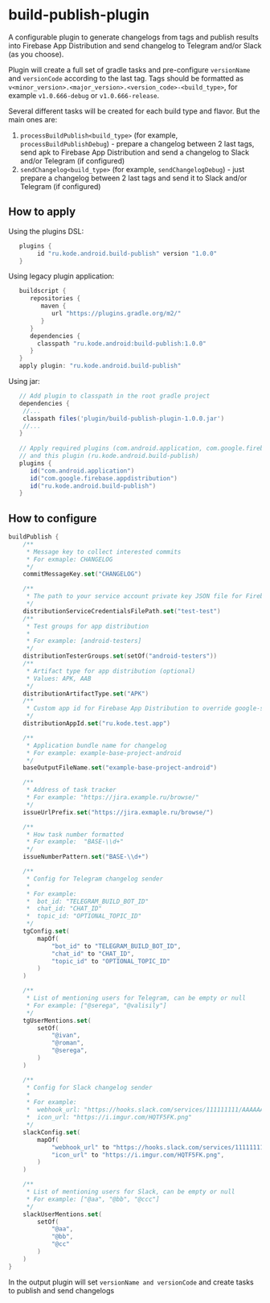 # build-publish-plugin

A configurable plugin to generate changelogs from tags and publish results into Firebase App
Distribution and send changelog to Telegram and/or Slack (as you choose).

Plugin will create a full set of gradle tasks and pre-configure `versionName` and `versionCode` according to the last tag.
Tags should be formatted as `v<minor_version>.<major_version>.<version_code>-<build_type>`,
for example `v1.0.666-debug` or `v1.0.666-release`.

Several different tasks will be created for each build type and flavor. But the main ones are:
1. `processBuildPublish<build_type>` (for example, `processBuildPublishDebug`) - prepare a changelog between 2 last tags, 
   send apk to Firebase App Distribution and send a changelog to Slack and/or Telegram (if configured)
2. `sendChangelog<build_type>` (for example, `sendChangelogDebug`) - just prepare a changelog between 2 last tags 
   and send it to Slack and/or Telegram (if configured)

## How to apply

Using the plugins DSL:
```groovy
   plugins {
        id "ru.kode.android.build-publish" version "1.0.0"
   }
```
Using legacy plugin application:
```groovy
   buildscript {
      repositories {
         maven {
            url "https://plugins.gradle.org/m2/"
         }
      }
      dependencies {
        classpath "ru.kode.android:build-publish:1.0.0"
      }
   }
   apply plugin: "ru.kode.android.build-publish"
```
Using jar:
```groovy
   // Add plugin to classpath in the root gradle project
   dependencies {
    //...
    classpath files('plugin/build-publish-plugin-1.0.0.jar')
    //...
   }
    
   // Apply required plugins (com.android.application, com.google.firebase.appdistribution)
   // and this plugin (ru.kode.android.build-publish)
   plugins {
      id("com.android.application")
      id("com.google.firebase.appdistribution")
      id("ru.kode.android.build-publish")
   }
```
## How to configure

```kotlin
buildPublish {
    /**
     * Message key to collect interested commits
     * For exmaple: CHANGELOG
     */
    commitMessageKey.set("CHANGELOG")

    /**
     * The path to your service account private key JSON file for Firebase App Distribution
     */
    distributionServiceCredentialsFilePath.set("test-test")
    /**
     * Test groups for app distribution
     *
     * For example: [android-testers]
     */
    distributionTesterGroups.set(setOf("android-testers"))
    /**
     * Artifact type for app distribution (optional)
     * Values: APK, AAB
     */
    distributionArtifactType.set("APK")
    /**
     * Custom app id for Firebase App Distribution to override google-services.json
     */
    distributionAppId.set("ru.kode.test.app")

    /**
     * Application bundle name for changelog
     * For example: example-base-project-android
     */
    baseOutputFileName.set("example-base-project-android")

    /**
     * Address of task tracker
     * For example: "https://jira.example.ru/browse/"
     */
    issueUrlPrefix.set("https://jira.exmaple.ru/browse/")

    /**
     * How task number formatted
     * For example:  "BASE-\\d+"
     */
    issueNumberPattern.set("BASE-\\d+")

    /**
     * Config for Telegram changelog sender
     *
     * For example:
     *  bot_id: "TELEGRAM_BUILD_BOT_ID"
     *  chat_id: "CHAT_ID"
     *  topic_id: "OPTIONAL_TOPIC_ID"
     */
    tgConfig.set(
        mapOf(
            "bot_id" to "TELEGRAM_BUILD_BOT_ID",
            "chat_id" to "CHAT_ID",
            "topic_id" to "OPTIONAL_TOPIC_ID"
        )
    )

    /**
     * List of mentioning users for Telegram, can be empty or null
     * For example: ["@serega", "@valisily"]
     */
    tgUserMentions.set(
        setOf(
            "@ivan",
            "@roman",
            "@serega",
        )
    )

    /**
     * Config for Slack changelog sender
     *
     * For example:
     *  webhook_url: "https://hooks.slack.com/services/111111111/AAAAAAA/DDDDDDD"
     *  icon_url: "https://i.imgur.com/HQTF5FK.png"
     */
    slackConfig.set(
        mapOf(
            "webhook_url" to "https://hooks.slack.com/services/111111111/AAAAAAA/DDDDDDD",
            "icon_url" to "https://i.imgur.com/HQTF5FK.png",
        )
    )

    /**
     * List of mentioning users for Slack, can be empty or null
     * For example: ["@aa", "@bb", "@ccc"]
     */
    slackUserMentions.set(
        setOf(
            "@aa",
            "@bb",
            "@cc"
        )
    )
}
```
In the output plugin will set `versionName and versionCode` and create tasks to publish and send changelogs

